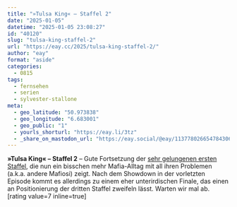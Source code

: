 ```yaml
---
title: "»Tulsa King« – Staffel 2"
date: "2025-01-05"
datetime: "2025-01-05 23:08:27"
id: "40120"
slug: "tulsa-king-staffel-2"
url: "https://eay.cc/2025/tulsa-king-staffel-2/"
author: "eay"
format: "aside"
categories:
  - 0815
tags:
  - fernsehen
  - serien
  - sylvester-stallone
meta:
  - geo_latitude: "50.973838"
  - geo_longitude: "6.683001"
  - geo_public: "1"
  - yourls_shorturl: "https://eay.li/3tz"
  - _share_on_mastodon_url: "https://eay.social/@eay/113778026654784306"
---
```


**»Tulsa King« – Staffel 2** – Gute Fortsetzung der [sehr gelungenen ersten Staffel](https://eay.cc/2024/tulsa-king-staffel-1/), die nun ein bisschen mehr Mafia-Alltag mit all ihren Problemen (a.k.a. andere Mafiosi) zeigt. Nach dem Showdown in der vorletzten Episode kommt es allerdings zu einem eher unterirdischen Finale, das einen an Positionierung der dritten Staffel zweifeln lässt. Warten wir mal ab. \[rating value=7 inline=true\]

